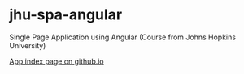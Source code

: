 # jhu-spa-angular
Single Page Application using Angular (Course from Johns Hopkins University)

[App index page on github.io](https://daveintucson.github.io/jhu-spa-angular/)